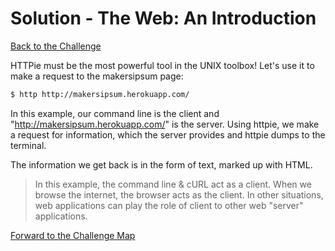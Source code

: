 # Solution - The Web: An Introduction

[Back to the Challenge](../01_theweb.md)

HTTPie must be the most powerful tool in the UNIX toolbox! Let's use it to make a request to the makersipsum page:
```sh
$ http http://makersipsum.herokuapp.com/
```

In this example, our command line is the client and "http://makersipsum.herokuapp.com/" is the server. Using httpie, we make a request for information, which the server provides and httpie dumps to the terminal.

The information we get back is in the form of text, marked up with HTML.

> In this example, the command line & cURL act as a client. When we browse the internet, the browser acts as the client. In other situations, web applications can play the role of client to other web "server" applications.

[Forward to the Challenge Map](../00_challenge_map.md)